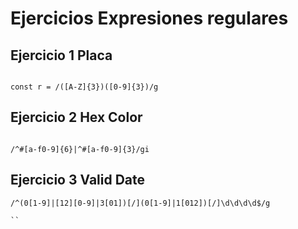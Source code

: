 # Ejercicios Expresiones regulares

## Ejercicio 1 Placa

```

const r = /([A-Z]{3})([0-9]{3})/g

```

## Ejercicio 2 Hex Color

```

/^#[a-f0-9]{6}|^#[a-f0-9]{3}/gi

```
## Ejercicio 3 Valid Date

```
/^(0[1-9]|[12][0-9]|3[01])[/](0[1-9]|1[012])[/]\d\d\d\d$/g

``
